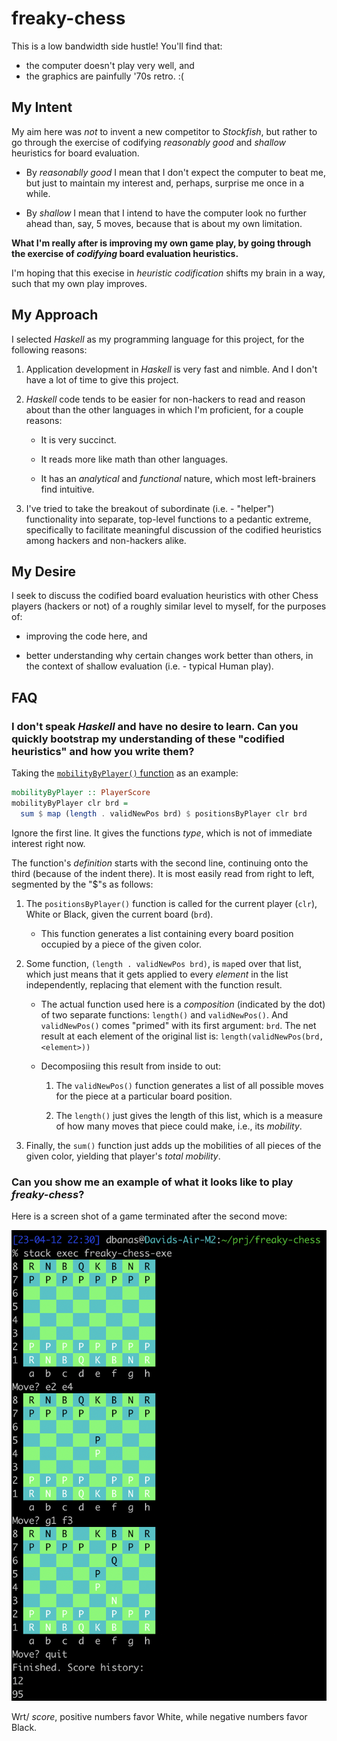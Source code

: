 # freaky-chess

This is a low bandwidth side hustle!
You'll find that:

- the computer doesn't play very well, and
- the graphics are painfully '70s retro. :(

## My Intent

My aim here was _not_ to invent a new competitor to _Stockfish_, but rather to go through the exercise of codifying _reasonably good_ and _shallow_ heuristics for board evaluation.

- By _reasonablly good_ I mean that I don't expect the computer to beat me, but just to maintain my interest and, perhaps, surprise me once in a while.

- By _shallow_ I mean that I intend to have the computer look no further ahead than, say, 5 moves, because that is about my own limitation.

**What I'm really after is improving my own game play, by going through the exercise of _codifying_ board evaluation heuristics.**

I'm hoping that this execise in _heuristic codification_ shifts my brain in a way, such that my own play improves.

## My Approach

I selected _Haskell_ as my programming language for this project, for the following reasons:

1. Application development in _Haskell_ is very fast and nimble.
And I don't have a lot of time to give this project.

1. _Haskell_ code tends to be easier for non-hackers to read and reason about than the other languages in which I'm proficient, for a couple reasons:

    - It is very succinct.
    
    - It reads more like math than other languages.

    - It has an _analytical_ and _functional_ nature, which most left-brainers find intuitive.
    
1. I've tried to take the breakout of subordinate (i.e. - "helper") functionality into separate, top-level functions to a pedantic extreme, specifically to facilitate meaningful discussion of the codified heuristics among hackers and non-hackers alike.

## My Desire

I seek to discuss the codified board evaluation heuristics with other Chess players (hackers or not) of a roughly similar level to myself, for the purposes of:

- improving the code here, and

- better understanding why certain changes work better than others, in the context of shallow evaluation (i.e. - typical Human play).

## FAQ

### I don't speak _Haskell_ and have no desire to learn. Can you quickly bootstrap my understanding of these "codified heuristics" and how you write them?

Taking the [`mobilityByPlayer()` function](https://github.com/capn-freako/freaky-chess/blob/c80e1680827723484066317f92b18908ab123cf9/src/Chess/Play.hs#L67-L69) as an example:

```haskell
mobilityByPlayer :: PlayerScore
mobilityByPlayer clr brd =
  sum $ map (length . validNewPos brd) $ positionsByPlayer clr brd
```

Ignore the first line.
It gives the functions _type_, which is not of immediate interest right now.

The function's _definition_ starts with the second line, continuing onto the third (because of the indent there).
It is most easily read from right to left, segmented by the "$"s as follows:

1. The `positionsByPlayer()` function is called for the current player (`clr`), White or Black, given the current board (`brd`).

    - This function generates a list containing every board position occupied by a piece of the given color.

1. Some function, `(length . validNewPos brd)`, is `map`ed over that list, which just means that it gets applied to every _element_ in the list independently, replacing that element with the function result.

    - The actual function used here is a _composition_ (indicated by the dot) of two separate functions: `length()` and `validNewPos()`.
    And `validNewPos()` comes "primed" with its first argument: `brd`.
    The net result at each element of the original list is: `length(validNewPos(brd, <element>))`
    
    - Decomposiing this result from inside to out:
    
        1. The `validNewPos()` function generates a list of all possible moves for the piece at a particular board position.
        
        1. The `length()` just gives the length of this list, which is a measure of how many moves that piece could make, i.e., its _mobility_.

1. Finally, the `sum()` function just adds up the mobilities of all pieces of the given color, yielding that player's _total mobility_.

### Can you show me an example of what it looks like to play _freaky-chess_?

Here is a screen shot of a game terminated after the second move:

![_freaky-chess_ Screen Shot](img/example.png)

Wrt/ _score_, positive numbers favor White, while negative numbers favor Black.
